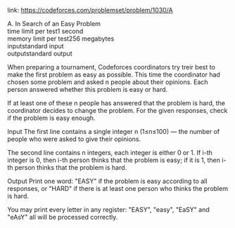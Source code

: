 link: https://codeforces.com/problemset/problem/1030/A

A. In Search of an Easy Problem  
time limit per test1 second  
memory limit per test256 megabytes  
inputstandard input  
outputstandard output  

When preparing a tournament, Codeforces coordinators try treir best to make the first problem as easy as possible. This time the coordinator had chosen 
some problem and asked n people about their opinions. Each person answered whether this problem is easy or hard.

If at least one of these n people has answered that the problem is hard, the coordinator decides to change the problem. For the given responses, check if the 
problem is easy enough.

Input
The first line contains a single integer n (1≤n≤100) — the number of people who were asked to give their opinions.

The second line contains n integers, each integer is either 0 or 1. If i-th integer is 0, then i-th person thinks that the problem is easy; if it is 1, then 
i-th person thinks that the problem is hard.

Output
Print one word: "EASY" if the problem is easy according to all responses, or "HARD" if there is at least one person who thinks the problem is hard.

You may print every letter in any register: "EASY", "easy", "EaSY" and "eAsY" all will be processed correctly.